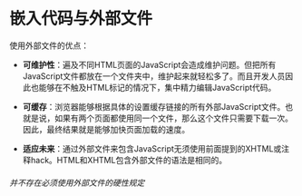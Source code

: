 # 嵌入代码与外部文件

使用外部文件的优点：
* **可维护性**：遍及不同HTML页面的JavaScript会造成维护问题。但把所有JavaScript文件都放在一个文件夹中，维护起来就轻松多了。而且开发人员因此也能够在不触及HTML标记的情况下，集中精力编辑JavaScript代码。

* **可缓存**：浏览器能够根据具体的设置缓存链接的所有外部JavaScript文件。也就是说，如果有两个页面都使用同一个文件，那么这个文件只需要下载一次。因此，最终结果就是能够加快页面加载的速度。

* **适应未来**：通过外部文件来包含JavaScript无须使用前面提到的XHTML或注释hack。HTML和XHTML包含外部文件的语法是相同的。

###### 并不存在必须使用外部文件的硬性规定
